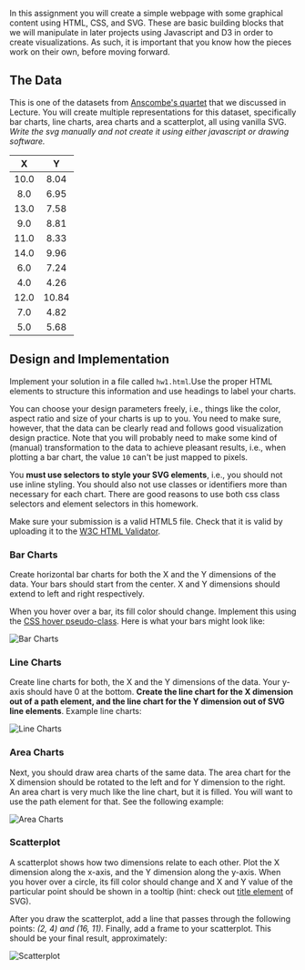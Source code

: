 In this assignment you will create a simple webpage with some graphical content using HTML, CSS, and SVG. These are basic building blocks that we will manipulate in later projects using Javascript and D3 in order to create visualizations. As such, it is important that you know how the pieces work on their own, before moving forward.

## The Data

This is one of the datasets from [Anscombe's quartet](https://en.wikipedia.org/wiki/Anscombe%27s_quartet) that we discussed in Lecture. You will create multiple representations for this dataset, specifically bar charts, line charts, area charts and a scatterplot, all using vanilla SVG. *Write the svg manually and not create it using either javascript or drawing software.*


| X    | Y    |
|:----:|:----:|
| 10.0 | 8.04 |
| 8.0  | 6.95 |
| 13.0 | 7.58 |
| 9.0  | 8.81 |
| 11.0 | 8.33 |
| 14.0 | 9.96 |
| 6.0  | 7.24 |
| 4.0  | 4.26 |
| 12.0 | 10.84|
| 7.0  | 4.82 |
| 5.0  | 5.68 |
 

## Design and Implementation

Implement your solution in a file called ``hw1.html``.Use the proper HTML elements to structure this information and use headings to label your charts.

You can choose your design parameters freely, i.e., things like the color, aspect ratio and size of your charts is up to you. You need to make sure, however, that the data can be clearly read and follows good visualization design practice. Note that you will probably need to make some kind of (manual) transformation to the data to achieve pleasant results, i.e., when plotting a bar chart, the value `10` can't be just mapped to pixels.  

You **must use selectors to style your SVG elements**, i.e., you should not use inline styling. You should also not use classes or identifiers more than necessary for each chart.  There are good reasons to use both css class selectors and element selectors in this homework.

Make sure your submission is a valid HTML5 file. Check that it is valid by uploading it to the [W3C HTML Validator](https://validator.w3.org/#validate_by_upload).

### Bar Charts

Create horizontal bar charts for both the X and the Y dimensions of the data. Your bars should start from the center. X and Y dimensions should extend to left and right respectively.

When you hover over a bar, its fill color should change. Implement this using the [CSS hover pseudo-class](https://developer.mozilla.org/en-US/docs/Web/CSS/:hover).
Here is what your bars might look like:

![Bar Charts](figures/bars.png)

### Line Charts

Create line charts for both, the X and the Y dimensions of the data. Your y-axis should have 0 at the bottom. **Create the line chart for the X dimension out of a path element, and the line chart for the Y dimension out of SVG line elements**. Example line charts:

![Line Charts](figures/lines.png)

### Area Charts

Next, you should draw area charts of the same data. The area chart for the X dimension should be rotated to the left and for Y dimension to the right. An area chart is very much like the line chart, but it is filled. You will want to use the path element for that. See the following example:

![Area Charts](figures/areas.png)

### Scatterplot

A scatterplot shows how two dimensions relate to each other. Plot the X dimension along the x-axis, and the Y dimension along the y-axis. When you hover over a circle, its fill color should change and X and Y value of the particular point should be shown in a tooltip (hint: check out [title element](https://developer.mozilla.org/en-US/docs/Web/SVG/Element/title) of SVG).


After you draw the scatterplot, add a line that passes through the following points: *(2, 4) and (16, 11)*.
Finally, add a frame to your scatterplot. This should be your final result, approximately:

![Scatterplot](figures/scatter.png)
